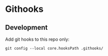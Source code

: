 # Githooks

## Development

Add git hooks to this repo only:

``` shell
git config --local core.hooksPath .githooks/
```